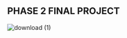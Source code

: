 ## PHASE 2 FINAL PROJECT
![download (1)](https://github.com/DennisWainaina/Phase_2_final_project/assets/116555573/10a52f40-c262-430d-9b9d-cb388e759318)
